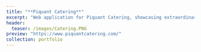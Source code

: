 ```yaml
---
title: "**Piquant Catering**"
excerpt: "Web application for Piquant Catering, showcasing extraordinary culinary artistry for life's most meaningful celebrations. The platform highlights bespoke menus, seasonal ingredients, and beautifully curated presentations for weddings, corporate events, and private gatherings."
header:
  teaser: /images/Catering.PNG 
preview: "https://www.piquantcatering.com/"
collection: portfolio
---
```

